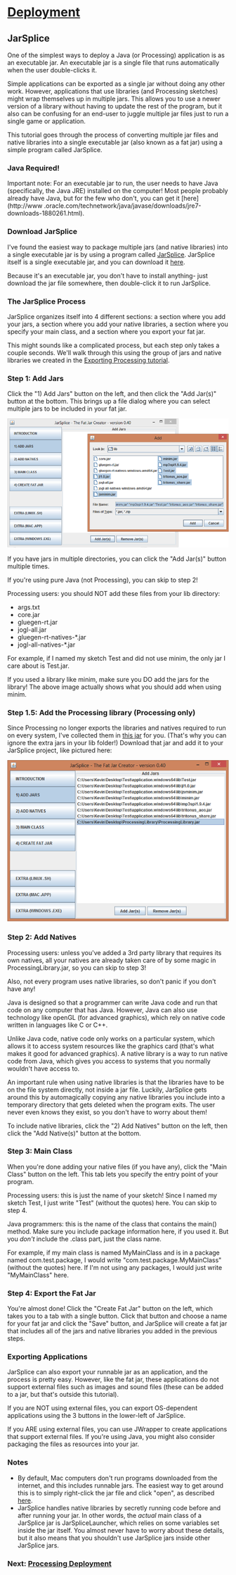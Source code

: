 #  [Deployment](index.jsp)

## JarSplice

One of the simplest ways to deploy a Java (or Processing) application is as an
executable jar. An executable jar is a single file that runs automatically
when the user double-clicks it.

Simple applications can be exported as a single jar without doing any other
work. However, applications that use libraries (and Processing sketches) might
wrap themselves up in multiple jars. This allows you to use a newer version of
a library without having to update the rest of the program, but it also can be
confusing for an end-user to juggle multiple jar files just to run a single
game or application.

This tutorial goes through the process of converting multiple jar files and
native libraries into a single executable jar (also known as a fat jar) using
a simple program called JarSplice.

### Java Required!

Important note: For an executable jar to run, the user needs to have Java
(specifically, the Java JRE) installed on the computer! Most people probably
already have Java, but for the few who don't, you can get it [here](http://www
.oracle.com/technetwork/java/javase/downloads/jre7-downloads-1880261.html).

### Download JarSplice

I've found the easiest way to package multiple jars (and native libraries)
into a single executable jar is by using a program called
[JarSplice](http://ninjacave.com/jarsplice). JarSplice itself is a single
executable jar, and you can download it
[here](http://ninjacave.com/jarsplice#Download).

Because it's an executable jar, you don't have to install anything- just
download the jar file somewhere, then double-click it to run JarSplice.

### The JarSplice Process

JarSplice organizes itself into 4 different sections: a section where you add
your jars, a section where you add your native libraries, a section where you
specify your main class, and a section where you export your fat jar.

This might sounds like a complicated process, but each step only takes a
couple seconds. We'll walk through this using the group of jars and native
libraries we created in the [Exporting Processing
tutorial](ExportingProcessing.jsp).

### Step 1: Add Jars

Click the "1) Add Jars" button on the left, and then click the "Add Jar(s)"
button at the bottom. This brings up a file dialog where you can select
multiple jars to be included in your fat jar.

![](JarSplice1.png)

If you have jars in multiple directories, you can click the "Add Jar(s)"
button multiple times.

If you're using pure Java (not Processing), you can skip to step 2!

Processing users: you should NOT add these files from your lib directory:

  * args.txt
  * core.jar
  * gluegen-rt.jar
  * jogl-all.jar
  * gluegen-rt-natives-*.jar
  * jogl-all-natives-*.jar

For example, if I named my sketch Test and did not use minim, the only jar I
care about is Test.jar.

If you used a library like minim, make sure you DO add the jars for the
library! The above image actually shows what you should add when using minim.

### Step 1.5: Add the Processing library (Processing only)

Since Processing no longer exports the libraries and natives required to run
on every system, I've collected them in [this
jar](http://s3.StaticVoidgames.com/deployment/ProcessingLibrary.jar) for you.
(That's why you can ignore the extra jars in your lib folder!) Download that
jar and add it to your JarSplice project, like pictured here:

![](JarSplice2.png)

### Step 2: Add Natives

Processing users: unless you've added a 3rd party library that requires its
own natives, all your natives are already taken care of by some magic in
ProcessingLibrary.jar, so you can skip to step 3!

Also, not every program uses native libraries, so don't panic if you don't
have any!

Java is designed so that a programmer can write Java code and run that code on
any computer that has Java. However, Java can also use technology like openGL
(for advanced graphics), which rely on native code written in languages like C
or C++.

Unlike Java code, native code only works on a particular system, which allows
it to access system resources like the graphics card (that's what makes it
good for advanced graphics). A native library is a way to run native code from
Java, which gives you access to systems that you normally wouldn't have access
to.

An important rule when using native libraries is that the libraries have to be
on the file system directly, not inside a jar file. Luckily, JarSplice gets
around this by automagically copying any native libraries you include into a
temporary directory that gets deleted when the program exits. The user never
even knows they exist, so you don't have to worry about them!

To include native libraries, click the "2) Add Natives" button on the left,
then click the "Add Native(s)" button at the bottom.

### Step 3: Main Class

When you're done adding your native files (if you have any), click the "Main
Class" button on the left. This tab lets you specify the entry point of your
program.

Processing users: this is just the name of your sketch! Since I named my
sketch Test, I just write "Test" (without the quotes) here. You can skip to
step 4.

Java programmers: this is the name of the class that contains the main()
method. Make sure you include package information here, if you used it. But
you *don't* include the .class part, just the class name.

For example, if my main class is named MyMainClass and is in a package named
com.test.package, I would write "com.test.package.MyMainClass" (without the
quotes) here. If I'm not using any packages, I would just write "MyMainClass"
here.

### Step 4: Export the Fat Jar

You're almost done! Click the "Create Fat Jar" button on the left, which takes
you to a tab with a single button. Click that button and choose a name for
your fat jar and click the "Save" button, and JarSplice will create a fat jar
that includes all of the jars and native libraries you added in the previous
steps.

### Exporting Applications

JarSplice can also export your runnable jar as an application, and the process
is pretty easy. However, like the fat jar, these applications do not support
external files such as images and sound files (these can be added to a jar,
but that's outside this tutorial).

If you are NOT using external files, you can export OS-dependent applications
using the 3 buttons in the lower-left of JarSplice.

If you ARE using external files, you can use JWrapper to create applications
that support external files. If you're using Java, you might also consider
packaging the files as resources into your jar.

### Notes

  * By default, Mac computers don't run programs downloaded from the internet, and this includes runnable jars. The easiest way to get around this is to simply right-click the jar file and click "open", as described [here](http://support.apple.com/kb/HT5290).
  * JarSplice handles native libraries by secretly running code before and after running your jar. In other words, the *actual* main class of a JarSplice jar is JarSpliceLauncher, which relies on some variables set inside the jar itself. You almost never have to worry about these details, but it also means that you shouldn't use JarSplice jars inside other JarSplice jars.

###  Next: [Processing Deployment](ProcessingDeployment.jsp)
